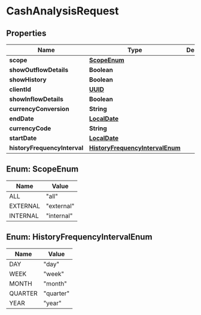 
# CashAnalysisRequest

## Properties
Name | Type | Description | Notes
------------ | ------------- | ------------- | -------------
**scope** | [**ScopeEnum**](#ScopeEnum) |  |  [optional]
**showOutflowDetails** | **Boolean** |  |  [optional]
**showHistory** | **Boolean** |  |  [optional]
**clientId** | [**UUID**](UUID.md) |  |  [optional]
**showInflowDetails** | **Boolean** |  |  [optional]
**currencyConversion** | **String** |  |  [optional]
**endDate** | [**LocalDate**](LocalDate.md) |  |  [optional]
**currencyCode** | **String** |  |  [optional]
**startDate** | [**LocalDate**](LocalDate.md) |  |  [optional]
**historyFrequencyInterval** | [**HistoryFrequencyIntervalEnum**](#HistoryFrequencyIntervalEnum) |  |  [optional]


<a name="ScopeEnum"></a>
## Enum: ScopeEnum
Name | Value
---- | -----
ALL | &quot;all&quot;
EXTERNAL | &quot;external&quot;
INTERNAL | &quot;internal&quot;


<a name="HistoryFrequencyIntervalEnum"></a>
## Enum: HistoryFrequencyIntervalEnum
Name | Value
---- | -----
DAY | &quot;day&quot;
WEEK | &quot;week&quot;
MONTH | &quot;month&quot;
QUARTER | &quot;quarter&quot;
YEAR | &quot;year&quot;



